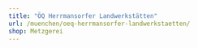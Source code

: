 ```yaml
---
title: "ÖQ Herrmansorfer Landwerkstätten"
url: /muenchen/oeq-herrmansorfer-landwerkstaetten/
shop: Metzgerei
---
```

